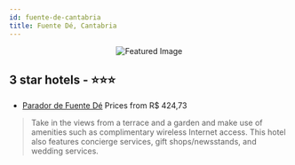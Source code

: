 ```yaml
---
id: fuente-de-cantabria
title: Fuente Dé, Cantabria
---
```


<center><img src="https://i.travelapi.com/hotels/3000000/2690000/2688400/2688351/9884708a_z.jpg" alt="Featured Image" /></center>


##  3 star hotels - ⭐️⭐️⭐️

-    [Parador de Fuente Dé](https://us.hurb.com/hotels/fuente-de/parador-de-fuente-de-JNP-JP149534?cmp=18055) Prices from R$ 424,73
   > Take in the views from a terrace and a garden and make use of amenities such as complimentary wireless Internet access. This hotel also features concierge services, gift shops/newsstands, and wedding services.
